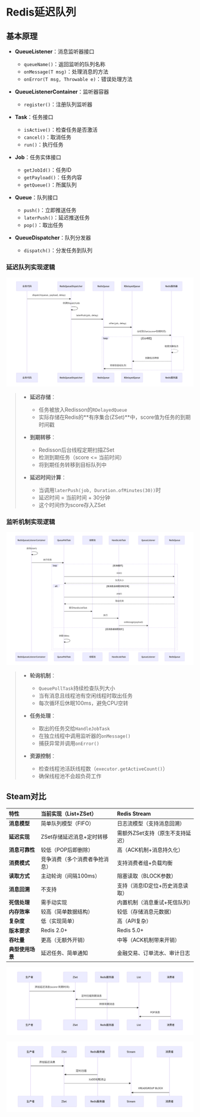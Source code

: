 # Redis延迟队列

## 基本原理

- **QueueListener**：消息监听器接口
  - `queueName()`：返回监听的队列名称
  - `onMessage(T msg)`：处理消息的方法
  - `onError(T msg, Throwable e)`：错误处理方法

- **QueueListenerContainer**：监听器容器
  - `register()`：注册队列监听器

- **Task**：任务接口
  - `isActive()`：检查任务是否激活
  - `cancel()`：取消任务
  - `run()`：执行任务

- **Job**：任务实体接口
  - `getJobId()`：任务ID
  - `getPayload()`：任务内容
  - `getQueue()`：所属队列

- **Queue**：队列接口
  - `push()`：立即推送任务
  - `laterPush()`：延迟推送任务
  - `pop()`：取出任务

- **QueueDispatcher**：队列分发器

  - `dispatch()`：分发任务到队列

### 延迟队列实现逻辑

![f8f73e1fe88cb](img/Redis延迟队列/f8f73e1fe88cb.png)

> - **延迟存储**：
>   - 任务被放入Redisson的`RDelayedQueue`
>   - 实际存储在Redis的**有序集合(ZSet)**中，score值为任务的到期时间戳
>
> - **到期转移**：
>   - Redisson后台线程定期扫描ZSet
>   - 检测到期任务（score <= 当前时间）
>   - 将到期任务转移到目标队列中
>
> - **延迟时间计算**：
>   - 当调用`laterPush(job, Duration.ofMinutes(30))`时
>   - 延迟时间 = 当前时间 + 30分钟
>   - 这个时间作为score存入ZSet

### 监听机制实现逻辑

![bbbb255ac40548](img/Redis延迟队列/bbbb255ac40548.png)

> - **轮询机制**：
>   - `QueuePollTask`持续检查队列大小
>   - 当有消息且线程池有空闲线程时取出任务
>   - 每次循环后休眠100ms，避免CPU空转
>
> - **任务处理**：
>   - 取出的任务交给`HandleJobTask`
>   - 在独立线程中调用监听器的`onMessage()`
>   - 捕获异常并调用`onError()`
>
> - **资源控制**：
>   - 检查线程池活跃线程数（`executor.getActiveCount()`）
>   - 确保线程池不会超负荷工作

## Steam对比

| 特性             | 当前实现（List+ZSet）          | Redis Stream                     |
| :--------------- | :----------------------------- | :------------------------------- |
| **消息模型**     | 简单队列模型（FIFO）           | 日志流模型（支持消息回溯）       |
| **延迟实现**     | ZSet存储延迟消息+定时转移      | 需额外ZSet支持（原生不支持延迟） |
| **消息可靠性**   | 较低（POP后即删除）            | 高（ACK机制+消息持久化）         |
| **消费模式**     | 竞争消费（多个消费者争抢消息） | 支持消费者组+负载均衡            |
| **读取方式**     | 主动轮询（间隔100ms）          | 阻塞读取（BLOCK参数）            |
| **消息回溯**     | 不支持                         | 支持（消息ID定位+历史消息读取）  |
| **死信处理**     | 需手动实现                     | 内置机制（消息重试+死信队列）    |
| **内存效率**     | 较高（简单数据结构）           | 较低（存储消息元数据）           |
| **复杂度**       | 低（实现简单）                 | 高（API复杂）                    |
| **版本要求**     | Redis 2.0+                     | Redis 5.0+                       |
| **吞吐量**       | 更高（无额外开销）             | 中等（ACK机制带来开销）          |
| **典型使用场景** | 延迟任务、简单通知             | 金融交易、订单流水、审计日志     |

![524b455ebc00d8](img/Redis延迟队列/524b455ebc00d8.png)

![dc285e4e6a70f8](img/Redis延迟队列/dc285e4e6a70f8.png)